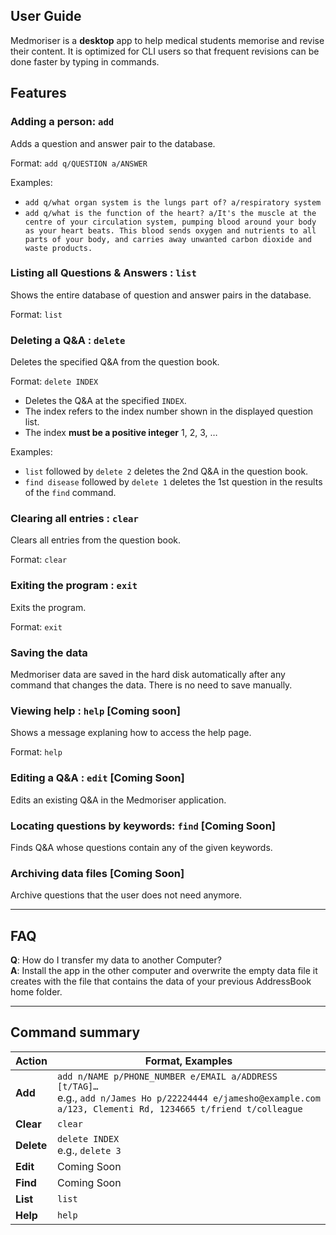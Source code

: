 ## User Guide

Medmoriser is a **desktop** app to help medical students memorise and revise their content. It is optimized for
 CLI users so that frequent revisions can be done faster by typing in commands.


## Features

### Adding a person: `add`

Adds a question and answer pair to the database.

Format: `add q/QUESTION a/ANSWER`

Examples:
* `add q/what organ system is the lungs part of? a/respiratory system`
* `add q/what is the function of the heart? a/It's the muscle at the centre of your circulation system, pumping blood around your body as your heart beats. This blood sends oxygen and nutrients to all parts of your body, and carries away unwanted carbon dioxide and waste products.`

### Listing all Questions & Answers : `list`

Shows the entire database of question and answer pairs in the database.

Format: `list`

### Deleting a Q&A : `delete`

Deletes the specified Q&A from the question book.

Format: `delete INDEX`

* Deletes the Q&A at the specified `INDEX`.
* The index refers to the index number shown in the displayed question list.
* The index **must be a positive integer** 1, 2, 3, …

Examples:
* `list` followed by `delete 2` deletes the 2nd Q&A in the question book.
* `find disease` followed by `delete 1` deletes the 1st question in the results of the `find` command.

### Clearing all entries : `clear`

Clears all entries from the question book.

Format: `clear`

### Exiting the program : `exit`

Exits the program.

Format: `exit`

### Saving the data

Medmoriser data are saved in the hard disk automatically after any command that changes the data. There is no need to save manually.

### Viewing help : `help` [Coming soon]

Shows a message explaning how to access the help page.

Format: `help`

### Editing a Q&A : `edit` [Coming Soon]

Edits an existing Q&A in the Medmoriser application.

### Locating questions by keywords: `find` [Coming Soon]

Finds Q&A whose questions contain any of the given keywords.

### Archiving data files [Coming Soon]

Archive questions that the user does not need anymore.

--------------------------------------------------------------------------------------------------------------------

## FAQ

**Q**: How do I transfer my data to another Computer?<br>
**A**: Install the app in the other computer and overwrite the empty data file it creates with the file that contains the data of your previous AddressBook home folder.

--------------------------------------------------------------------------------------------------------------------

## Command summary

Action | Format, Examples
--------|------------------
**Add** | `add n/NAME p/PHONE_NUMBER e/EMAIL a/ADDRESS [t/TAG]…​` <br> e.g., `add n/James Ho p/22224444 e/jamesho@example.com a/123, Clementi Rd, 1234665 t/friend t/colleague`
**Clear** | `clear`
**Delete** | `delete INDEX`<br> e.g., `delete 3`
**Edit** | Coming Soon
**Find** | Coming Soon
**List** | `list`
**Help** | `help`
